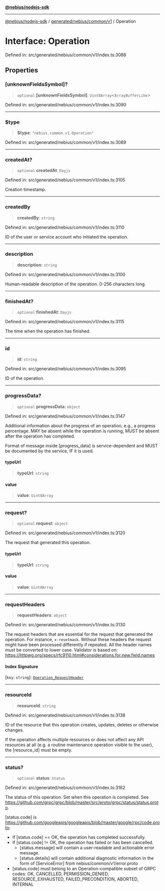 [**@nebius/nodejs-sdk**](../../../../../README.md)

***

[@nebius/nodejs-sdk](../../../../../README.md) / [generated/nebius/common/v1](../README.md) / Operation

# Interface: Operation

Defined in: src/generated/nebius/common/v1/index.ts:3088

## Properties

### \[unknownFieldsSymbol\]?

> `optional` **\[unknownFieldsSymbol\]**: `Uint8Array`\<`ArrayBufferLike`\>

Defined in: src/generated/nebius/common/v1/index.ts:3090

***

### $type

> **$type**: `"nebius.common.v1.Operation"`

Defined in: src/generated/nebius/common/v1/index.ts:3089

***

### createdAt?

> `optional` **createdAt**: `Dayjs`

Defined in: src/generated/nebius/common/v1/index.ts:3105

Creation timestamp.

***

### createdBy

> **createdBy**: `string`

Defined in: src/generated/nebius/common/v1/index.ts:3110

ID of the user or service account who initiated the operation.

***

### description

> **description**: `string`

Defined in: src/generated/nebius/common/v1/index.ts:3100

Human-readable description of the operation. 0-256 characters long.

***

### finishedAt?

> `optional` **finishedAt**: `Dayjs`

Defined in: src/generated/nebius/common/v1/index.ts:3115

The time when the operation has finished.

***

### id

> **id**: `string`

Defined in: src/generated/nebius/common/v1/index.ts:3095

ID of the operation.

***

### progressData?

> `optional` **progressData**: `object`

Defined in: src/generated/nebius/common/v1/index.ts:3147

Additional information about the progress of an operation, e.g., a progress percentage.
 MAY be absent while the operation is running, MUST be absent after the operation has completed.

 Format of message inside [progress_data] is service-dependent and MUST be documented by the
 service, IF it is used.

#### typeUrl

> **typeUrl**: `string`

#### value

> **value**: `Uint8Array`

***

### request?

> `optional` **request**: `object`

Defined in: src/generated/nebius/common/v1/index.ts:3120

The request that generated this operation.

#### typeUrl

> **typeUrl**: `string`

#### value

> **value**: `Uint8Array`

***

### requestHeaders

> **requestHeaders**: `object`

Defined in: src/generated/nebius/common/v1/index.ts:3130

The request headers that are essential for the request that generated the operation.
 For instance, `x-resetmask`. Without these headers the request might have been processed
 differently if repeated.
 All the header names *must* be converted to lower case.
 Validator is based on:
 https://httpwg.org/specs/rfc9110.html#considerations.for.new.field.names

#### Index Signature

\[`key`: `string`\]: [`Operation_RequestHeader`](Operation_RequestHeader.md)

***

### resourceId

> **resourceId**: `string`

Defined in: src/generated/nebius/common/v1/index.ts:3138

ID of the resource that this operation creates, updates, deletes or otherwise changes.

 If the operation affects multiple resources or does not affect any API resources at all
 (e.g. a routine maintenance operation visible to the user), the [resource_id] must be empty.

***

### status?

> `optional` **status**: `Status`

Defined in: src/generated/nebius/common/v1/index.ts:3162

The status of this operation. Set when this operation is completed.
 See https://github.com/grpc/grpc/blob/master/src/proto/grpc/status/status.proto.

 [status.code] is https://github.com/googleapis/googleapis/blob/master/google/rpc/code.proto:
 - If [status.code] == OK, the operation has completed successfully.
 - If [status.code] != OK, the operation has failed or has been cancelled.
   - [status.message] will contain a user-readable and actionable error message.
   - [status.details] will contain additional diagnostic information in the form of
     [ServiceError] from nebius/common/v1/error.proto
 - [status.code] must belong to an Operation-compatible subset of GRPC codes:
   OK, CANCELLED, PERMISSION_DENIED, RESOURCE_EXHAUSTED, FAILED_PRECONDITION, ABORTED, INTERNAL
